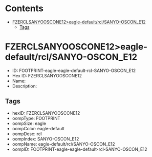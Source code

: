 



Contents
========

* [FZERCLSANYOOSCONE12>eagle-default/rcl/SANYO-OSCON_E12](#fzerclsanyooscone12eagle-defaultrclsanyo-oscon_e12)
	* [Tags](#tags)

# FZERCLSANYOOSCONE12>eagle-default/rcl/SANYO-OSCON_E12

- ID: FOOTPRINT-eagle-eagle-default-rcl-SANYO-OSCON_E12
- Hex ID: FZERCLSANYOOSCONE12
- Name: 
- Description: 

## Tags

- hexID: FZERCLSANYOOSCONE12
- oompType: FOOTPRINT
- oompSize: eagle
- oompColor: eagle-default
- oompDesc: rcl
- oompIndex: SANYO-OSCON_E12
- oompName: eagle-default/rcl/SANYO-OSCON_E12
- oompID: FOOTPRINT-eagle-eagle-default-rcl-SANYO-OSCON_E12
